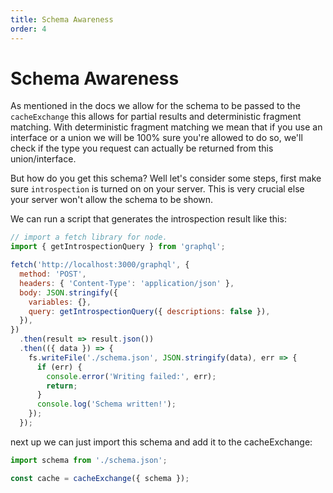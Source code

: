 ```yaml
---
title: Schema Awareness
order: 4
---
```


# Schema Awareness

As mentioned in the docs we allow for the schema to be passed
to the `cacheExchange` this allows for partial results and deterministic
fragment matching.
With deterministic fragment matching we mean that if you use an interface
or a union we will be 100% sure you're allowed to do so, we'll check if the
type you request can actually be returned from this union/interface.

But how do you get this schema? Well let's consider some steps, first
make sure `introspection` is turned on on your server. This is very crucial
else your server won't allow the schema to be shown.

We can run a script that generates the introspection result like this:

```js
// import a fetch library for node.
import { getIntrospectionQuery } from 'graphql';

fetch('http://localhost:3000/graphql', {
  method: 'POST',
  headers: { 'Content-Type': 'application/json' },
  body: JSON.stringify({
    variables: {},
    query: getIntrospectionQuery({ descriptions: false }),
  }),
})
  .then(result => result.json())
  .then(({ data }) => {
    fs.writeFile('./schema.json', JSON.stringify(data), err => {
      if (err) {
        console.error('Writing failed:', err);
        return;
      }
      console.log('Schema written!');
    });
  });
```

next up we can just import this schema and add it to the cacheExchange:

```js
import schema from './schema.json';

const cache = cacheExchange({ schema });
```
